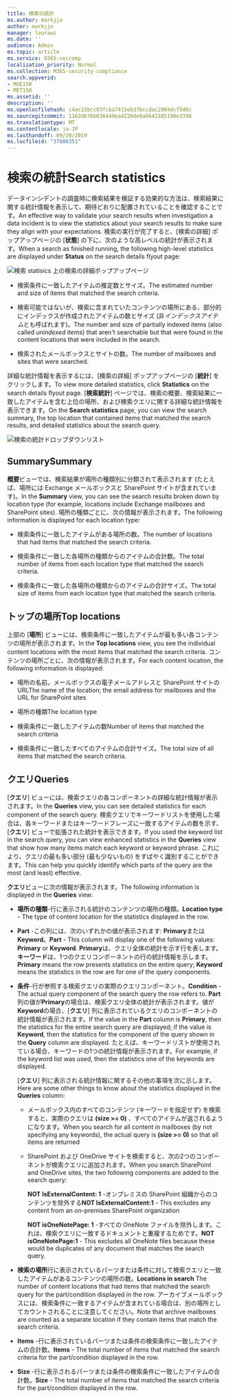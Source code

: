 ```yaml
---
title: 検索の統計
ms.author: markjjo
author: markjjo
manager: laurawi
ms.date: ''
audience: Admin
ms.topic: article
ms.service: O365-seccomp
localization_priority: Normal
ms.collection: M365-security-compliance
search.appverid:
- MOE150
- MET150
ms.assetid: ''
description: ''
ms.openlocfilehash: c4ac15bcc83fcba7415eb37bccdac2904dcf5d6c
ms.sourcegitcommit: 1162d676b036449ea4220de8a6642165190e3398
ms.translationtype: MT
ms.contentlocale: ja-JP
ms.lasthandoff: 09/20/2019
ms.locfileid: "37086351"
---
```

# <a name="search-statistics"></a><span data-ttu-id="b07a3-102">検索の統計</span><span class="sxs-lookup"><span data-stu-id="b07a3-102">Search statistics</span></span>

<span data-ttu-id="b07a3-103">データインシデントの調査時に検索結果を検証する効果的な方法は、検索結果に関する統計情報を表示して、期待どおりに配置されていることを確認することです。</span><span class="sxs-lookup"><span data-stu-id="b07a3-103">An effective way to validate your search results when investigation a data incident is to view the statistics about your search results to make sure they align with your expectations.</span></span> <span data-ttu-id="b07a3-104">検索の実行が完了すると、[検索の詳細] ポップアップページの [**状態**] の下に、次のような高レベルの統計が表示されます。</span><span class="sxs-lookup"><span data-stu-id="b07a3-104">When a search as finished running, the following high-level statistics are displayed under **Status** on the search details flyout page:</span></span>

![検索 statisics 上の検索の詳細ポップアップページ](media/SearchDetailsFlyout.png)

- <span data-ttu-id="b07a3-106">検索条件に一致したアイテムの推定数とサイズ。</span><span class="sxs-lookup"><span data-stu-id="b07a3-106">The estimated number and size of items that matched the search criteria.</span></span>

- <span data-ttu-id="b07a3-107">検索可能ではないが、検索に含まれていたコンテンツの場所にある、部分的にインデックスが作成されたアイテムの数とサイズ (非*インデックスアイテム*とも呼ばれます)。</span><span class="sxs-lookup"><span data-stu-id="b07a3-107">The number and size of partially indexed items (also called *unindexed items*) that aren't searchable but that were found in the content locations that were included in the search.</span></span>

- <span data-ttu-id="b07a3-108">検索されたメールボックスとサイトの数。</span><span class="sxs-lookup"><span data-stu-id="b07a3-108">The number of mailboxes and sites that were searched.</span></span>

<span data-ttu-id="b07a3-109">詳細な統計情報を表示するには、[検索の詳細] ポップアップページの [**統計**] をクリックします。</span><span class="sxs-lookup"><span data-stu-id="b07a3-109">To view more detailed statistics, click **Statistics** on the search details flyout page.</span></span> <span data-ttu-id="b07a3-110">[**検索統計**] ページでは、検索の概要、検索結果に一致したアイテムを含む上位の場所、および検索クエリに関する詳細な統計情報を表示できます。</span><span class="sxs-lookup"><span data-stu-id="b07a3-110">On the **Search statistics** page, you can view the search summary, the top location that contained items that matched the search results, and detailed statistics about the search query.</span></span>

![検索の統計ドロップダウンリスト](media/SearchStatisticsDropDownList.png)

## <a name="summary"></a><span data-ttu-id="b07a3-112">Summary</span><span class="sxs-lookup"><span data-stu-id="b07a3-112">Summary</span></span>

<span data-ttu-id="b07a3-113">**概要**ビューでは、検索結果が場所の種類別に分類されて表示されます (たとえば、場所には Exchange メールボックスと SharePoint サイトが含まれています)。</span><span class="sxs-lookup"><span data-stu-id="b07a3-113">In the **Summary** view, you can see the search results broken down by location type (for example, locations include Exchange mailboxes and SharePoint sites).</span></span> <span data-ttu-id="b07a3-114">場所の種類ごとに、次の情報が表示されます。</span><span class="sxs-lookup"><span data-stu-id="b07a3-114">The following information is displayed for each location type:</span></span>

- <span data-ttu-id="b07a3-115">検索条件に一致したアイテムがある場所の数。</span><span class="sxs-lookup"><span data-stu-id="b07a3-115">The number of locations that had items that matched the search criteria.</span></span>

- <span data-ttu-id="b07a3-116">検索条件に一致した各場所の種類からのアイテムの合計数。</span><span class="sxs-lookup"><span data-stu-id="b07a3-116">The total number of items from each location type that matched the search criteria.</span></span>

- <span data-ttu-id="b07a3-117">検索条件に一致した各場所の種類からのアイテムの合計サイズ。</span><span class="sxs-lookup"><span data-stu-id="b07a3-117">The total size of items from each location type that matched the search criteria.</span></span>

## <a name="top-locations"></a><span data-ttu-id="b07a3-118">トップの場所</span><span class="sxs-lookup"><span data-stu-id="b07a3-118">Top locations</span></span>

<span data-ttu-id="b07a3-119">上部の [**場所**] ビューには、検索条件に一致したアイテムが最も多い各コンテンツの場所が表示されます。</span><span class="sxs-lookup"><span data-stu-id="b07a3-119">In the **Top locations** view, you see the individual content locations with the most items that matched the search criteria.</span></span> <span data-ttu-id="b07a3-120">コンテンツの場所ごとに、次の情報が表示されます。</span><span class="sxs-lookup"><span data-stu-id="b07a3-120">For each content location, the following information is displayed:</span></span>

- <span data-ttu-id="b07a3-121">場所の名前。メールボックスの電子メールアドレスと SharePoint サイトの URL</span><span class="sxs-lookup"><span data-stu-id="b07a3-121">The name of the location; the email address for mailboxes and the URL for SharePoint sites</span></span>

- <span data-ttu-id="b07a3-122">場所の種類</span><span class="sxs-lookup"><span data-stu-id="b07a3-122">The location type</span></span>

- <span data-ttu-id="b07a3-123">検索条件に一致したアイテムの数</span><span class="sxs-lookup"><span data-stu-id="b07a3-123">Number of items that matched the search criteria</span></span>

- <span data-ttu-id="b07a3-124">検索条件に一致したすべてのアイテムの合計サイズ。</span><span class="sxs-lookup"><span data-stu-id="b07a3-124">The total size of all items that matched the search criteria.</span></span>

## <a name="queries"></a><span data-ttu-id="b07a3-125">クエリ</span><span class="sxs-lookup"><span data-stu-id="b07a3-125">Queries</span></span>

<span data-ttu-id="b07a3-126">[**クエリ**] ビューには、検索クエリの各コンポーネントの詳細な統計情報が表示されます。</span><span class="sxs-lookup"><span data-stu-id="b07a3-126">In the **Queries** view, you can see detailed statistics for each component of the search query.</span></span> <span data-ttu-id="b07a3-127">検索クエリでキーワードリストを使用した場合は、各キーワードまたはキーワードフレーズに一致するアイテムの数を示す、[**クエリ**] ビューで拡張された統計を表示できます。</span><span class="sxs-lookup"><span data-stu-id="b07a3-127">If you used the keyword list in the search query, you can view enhanced statistics in the **Queries** view  that show how many items match each keyword or keyword phrase.</span></span> <span data-ttu-id="b07a3-128">これにより、クエリの最も多い部分 (最も少ないもの) をすばやく識別することができます。</span><span class="sxs-lookup"><span data-stu-id="b07a3-128">This can help you quickly identify which parts of the query are the most (and least) effective.</span></span> 

<span data-ttu-id="b07a3-129">**クエリ**ビューに次の情報が表示されます。</span><span class="sxs-lookup"><span data-stu-id="b07a3-129">The following information is displayed in the **Queries** view:</span></span>

 - <span data-ttu-id="b07a3-130">**場所の種類**-行に表示される統計のコンテンツの場所の種類。</span><span class="sxs-lookup"><span data-stu-id="b07a3-130">**Location type** - The type of content location for the statistics displayed in the row.</span></span>

- <span data-ttu-id="b07a3-131">**Part** -この列には、次のいずれかの値が表示されます: **Primary**または**Keyword**。</span><span class="sxs-lookup"><span data-stu-id="b07a3-131">**Part** - This column will display one of the following values: **Primary** or **Keyword**.</span></span> <span data-ttu-id="b07a3-132">**Primary**は、クエリ全体の統計を示す行を表します。**キーワード**は、1つのクエリコンポーネントの行の統計情報を示します。</span><span class="sxs-lookup"><span data-stu-id="b07a3-132">**Primary** means the row presents statistics on the entire query; **Keyword** means the statistics in the row are for one of the query components.</span></span>

- <span data-ttu-id="b07a3-133">**条件**-行が参照する検索クエリの実際のクエリコンポーネント。</span><span class="sxs-lookup"><span data-stu-id="b07a3-133">**Condition** - The actual query component of the search query the row refers to.</span></span> <span data-ttu-id="b07a3-134">**Part**列の値が**Primary**の場合は、検索クエリ全体の統計が表示されます。値が**Keyword**の場合、[**クエリ**] 列に表示されているクエリのコンポーネントの統計情報が表示されます。</span><span class="sxs-lookup"><span data-stu-id="b07a3-134">If the value in the **Part** column is **Primary**, then the statistics for the entire search query are displayed; if the value is **Keyword**, then the statistics for the component of the query shown in the **Query** column are displayed.</span></span> <span data-ttu-id="b07a3-135">たとえば、キーワードリストが使用されている場合、キーワードの1つの統計情報が表示されます。</span><span class="sxs-lookup"><span data-stu-id="b07a3-135">For example, if the keyword list was used, then the statistics one of the keywords are displayed.</span></span>

  <span data-ttu-id="b07a3-136">[**クエリ**] 列に表示される統計情報に関するその他の事項を次に示します。</span><span class="sxs-lookup"><span data-stu-id="b07a3-136">Here are some other things to know about the statistics displayed in the **Queries** column:</span></span>
  
  - <span data-ttu-id="b07a3-137">メールボックス内のすべてのコンテンツ (キーワードを指定せず) を検索すると、実際のクエリは **(size >= 0)** 、すべてのアイテムが返されるようになります。</span><span class="sxs-lookup"><span data-stu-id="b07a3-137">When you search for all content in mailboxes (by not specifying any keywords), the actual query is **(size >= 0)** so that all items are returned</span></span>
  
  - <span data-ttu-id="b07a3-138">SharePoint および OneDrive サイトを検索すると、次の2つのコンポーネントが検索クエリに追加されます。</span><span class="sxs-lookup"><span data-stu-id="b07a3-138">When you search SharePoint and OneDrive sites, the two following components are added to the search query:</span></span>
    
    <span data-ttu-id="b07a3-139">**NOT IsExternalContent: 1** -オンプレミスの SharePoint 組織からのコンテンツを除外する</span><span class="sxs-lookup"><span data-stu-id="b07a3-139">**NOT IsExternalContent:1** - This excludes any content from an on-premises SharePoint organization</span></span>
    
    <span data-ttu-id="b07a3-140">**NOT isOneNotePage: 1** -すべての OneNote ファイルを除外します。これは、検索クエリに一致するドキュメントと重複するためです。</span><span class="sxs-lookup"><span data-stu-id="b07a3-140">**NOT isOneNotePage:1** - This excludes all OneNote files because these would be duplicates of any document that matches the search query.</span></span>

- <span data-ttu-id="b07a3-141">**検索の場所**行に表示されているパーツまたは条件に対して検索クエリと一致したアイテムがあるコンテンツの場所の数。</span><span class="sxs-lookup"><span data-stu-id="b07a3-141">**Locations in search** The number of content locations that had items that matched the search query for the part/condition displayed in the row.</span></span> <span data-ttu-id="b07a3-142">アーカイブメールボックスには、検索条件に一致するアイテムが含まれている場合は、別の場所としてカウントされることに注意してください。</span><span class="sxs-lookup"><span data-stu-id="b07a3-142">Note that archive mailboxes are counted as a separate location if they contain items that match the search criteria.</span></span>

- <span data-ttu-id="b07a3-143">**Items** -行に表示されているパーツまたは条件の検索条件に一致したアイテムの合計数。</span><span class="sxs-lookup"><span data-stu-id="b07a3-143">**Items** - The total number of items that matched the search criteria for the part/condition displayed in the row.</span></span>

- <span data-ttu-id="b07a3-144">**Size** -行に表示されるパーツまたは条件の検索条件に一致したアイテムの合計数。</span><span class="sxs-lookup"><span data-stu-id="b07a3-144">**Size** - The total number of items that matched the search criteria for the part/condition displayed in the row.</span></span>

